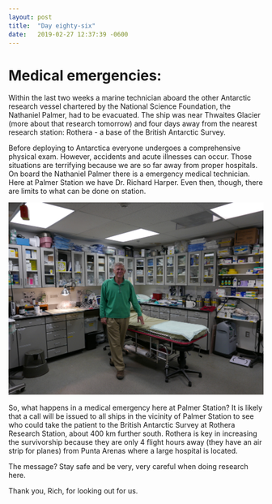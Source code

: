 ```yaml
---
layout: post
title:  "Day eighty-six"
date:   2019-02-27 12:37:39 -0600
---
```

# Medical emergencies:   
Within the last two weeks a marine technician aboard the other Antarctic research vessel chartered by the National Science Foundation, the Nathaniel Palmer, had to be evacuated. The ship was near Thwaites Glacier (more about that research tomorrow) and four days away from the nearest research station: Rothera - a base of the British Antarctic Survey. 

Before deploying to Antarctica everyone undergoes a comprehensive physical exam. However, accidents and acute illnesses can occur. Those situations are terrifying because we are so far away from proper hospitals. On board the Nathaniel Palmer there is a emergency medical technician. Here at Palmer Station we have Dr. Richard Harper. Even then, though, there are limits to what can be done on station.

![Richard Harper and medical office](/assets/blog_photos/190227/P1110008.jpg)

So, what happens in a medical emergency here at Palmer Station? It is likely that a call will be issued to all ships in the vicinity of Palmer Station to see who could take the patient to the British Antarctic Survey at Rothera Research Station, about 400 km further south. Rothera is key in increasing the survivorship because they are only 4 flight hours away (they have an air strip for planes) from Punta Arenas where a large hospital is located. 

The message? Stay safe and be very, very careful when doing research here.

Thank you, Rich, for looking out for us.
